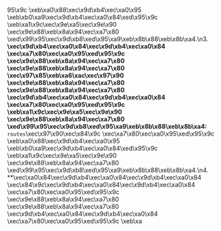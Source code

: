 95\x9c \xeb\xa0\x88\xec\x9d\xb4\xec\xa0\x95 \xeb\xb0\xa9\xec\x9d\xb4\xec\xa0\x84\xed\x95\x9c \xeb\xa1\x9c\xec\x9e\xa5\xec\x9e\x90 \xec\x9e\x88\xeb\x8a\x94\xec\xa7\x80 \xed\x99\x95\xec\x9d\xb8\xed\x95\xa9\xeb\x8b\x88\xeb\x8b\xa4.\n3.  **\xec\x9d\xb4\xec\xa0\x84\xec\x9d\xb4\xec\xa0\x84 \xec\xa7\x80\xec\xa0\x95\xed\x95\x9c \xec\x9e\x88\xeb\x8a\x94\xec\xa7\x80 \xec\x9e\x88\xeb\x8a\x94\xec\xa7\x80 \xec\x97\x85\xeb\xa6\xac\xec\x97\x90 \xec\x9e\x88\xeb\x8a\x94\xec\xa7\x80 \xec\x9e\x88\xeb\x8a\x94\xec\xa7\x80 \xec\x9d\xb4\xec\xa0\x84\xec\x9d\xb4\xec\xa0\x84 \xec\xa7\x80\xec\xa0\x95\xed\x95\x9c \xeb\xa1\x9c\xec\x9e\xa5\xec\x9e\x90 \xec\x9e\x88\xeb\x8a\x94\xec\xa7\x80 \xed\x99\x95\xec\x9d\xb8\xed\x95\xa9\xeb\x8b\x88\xeb\x8b\xa4:** `routes`\xec\x97\x90\xec\x84\x9c \xec\xa7\x80\xec\xa0\x95\xed\x95\x9c \xeb\xa0\x88\xec\x9d\xb4\xec\xa0\x95 \xeb\xb0\xa9\xec\x9d\xb4\xec\xa0\x84\xed\x95\x9c \xeb\xa1\x9c\xec\x9e\xa5\xec\x9e\x90 \xec\x9e\x88\xeb\x8a\x94\xec\xa7\x80 \xed\x99\x95\xec\x9d\xb8\xed\x95\xa9\xeb\x8b\x88\xeb\x8b\xa4.\n4.  **\xec\xa0\x84\xec\x9d\xb4\xec\xa0\x84\xec\x9d\xb4\xec\xa0\x84 \xec\x84\x9c\xec\x9d\xb4\xec\xa0\x84\xec\x9d\xb4\xec\xa0\x84 \xec\xa7\x80\xec\xa0\x95\xed\x95\x9c \xec\x9e\x88\xeb\x8a\x94\xec\xa7\x80 \xec\x9e\x88\xeb\x8a\x94\xec\xa7\x80 \xec\x9d\xb4\xec\xa0\x84\xec\x9d\xb4\xec\xa0\x84 \xec\xa7\x80\xec\xa0\x95\xed\x95\x9c \xeb\xa